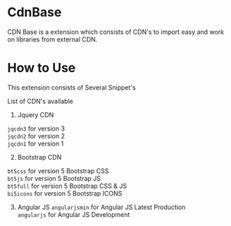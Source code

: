# CdnBase
CDN Base is a extension which consists of CDN's to import easy and work on libraries from external CDN.

# How to Use
This extension consists of Several Snippet's

List of CDN's available

1. Jquery CDN

` jqcdn3 ` for version 3<br>
` jqcdn2 ` for version 2<br>
` jqcdn1 ` for version 1<br>

2. Bootstrap CDN

` bt5css ` for version 5 Bootstrap CSS <br>
` bt5js ` for version 5 Bootstrap JS<br>
` bt5full ` for version 5 Bootstrap CSS & JS<br>
` bi5icons ` for version 5 Bootstrap ICONS<br>

3. Angular JS
` angularjsmin ` for Angular JS Latest Production <br>
` angularjs ` for Angular JS Development <br>